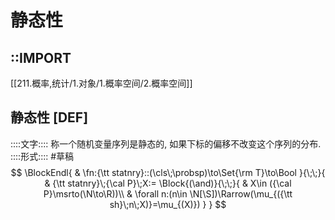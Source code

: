 # 静态性
## ::IMPORT
[[211.概率,统计/1.对象/1.概率空间/2.概率空间]]
## 静态性 [DEF]
::::文字::::
称一个随机变量序列是静态的, 如果下标的偏移不改变这个序列的分布. 
::::形式::::
#草稿 
$$
\BlockEndl{
    & \fn:{\tt statnry}::(\cls\;\probsp)\to\Set{\rm T}\to\Bool
}{\;\;}{
    & {\tt statnry}\;{\cal P}\;X:=
    \Block{(\and)}{\;\;}{
        & X\in ({\cal P}\msrto(\N\to\R))\\
        & \forall n:(n\in \N[\S])\Rarrow(\mu_{({\tt sh}\;n\;X)}=\mu_{(X)})
    }
}
$$
